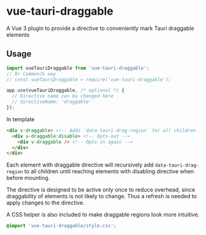 # vue-tauri-draggable

A Vue 3 plugin to provide a directive to conveniently mark Tauri draggable elements

## Usage

```js
import vueTauriDraggable from 'vue-tauri-draggable';
// Or CommonJS way
// const vueTauriDraggable = require('vue-tauri-draggable');

app.use(vueTauriDraggable, /* optional */ {
  // Directive name can be changed here
  // directiveName: 'draggable'
});
```

In template

```html
<div v-draggable> <!-- Adds `data-tauri-drag-region` for all children -->
  <div v-draggable:disable> <!-- Opts-out -->
    <div v-draggable /> <!-- Opts-in again -->
  </div>
</div>
```

Each element with draggable directive will recursively add `data-tauri-drag-region` to all children until reaching elements with disabling directive when before mounting.

The directive is designed to be active only once to reduce overhead, since draggability of elements is not likely to change. Thus a refresh is needed to apply changes to the directive.

A CSS helper is also included to make draggable regions look more intuitive.

```css
@import 'vue-tauri-draggable/style.css';
```
